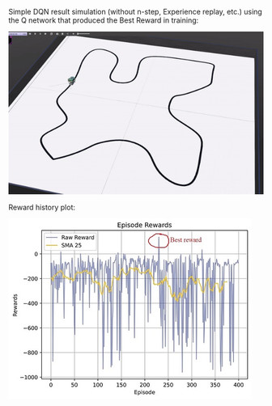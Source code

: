 Simple DQN result simulation (without n-step, Experience replay, etc.) using the Q network that produced the Best Reward in training:

![gif.gif](https://github.com/salehrayan/Line-follower-reinforcement-learning/blob/main/Figures_gifs/simple_DQN_result.gif)

Reward history plot:

![figure1.jpg](https://github.com/salehrayan/Line-follower-reinforcement-learning/blob/main/Figures_gifs/best_weights_using_gs_fc_128_100ms_2.jpg)
